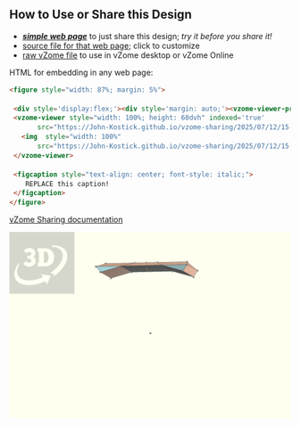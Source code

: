 
## How to Use or Share this Design

 - [***simple web page***](<https://John-Kostick.github.io/vzome-sharing/2025/07/12/15-36-01-6--axis.-puzzle-study/>) to just share this design; *try it before you share it!*
 - [source file for that web page](<https://github.com/John-Kostick/vzome-sharing/edit/main/2025/07/12/15-36-01-6--axis.-puzzle-study/index.md>); click to customize
 - [raw vZome file](<https://raw.githubusercontent.com/John-Kostick/vzome-sharing/main/2025/07/12/15-36-01-6--axis.-puzzle-study/6--axis.-puzzle-study.vZome>) to use in vZome desktop or vZome Online
 
 HTML for embedding in any web page:
 ```html
<figure style="width: 87%; margin: 5%">
  
  <div style='display:flex;'><div style='margin: auto;'><vzome-viewer-previous label='prev step'></vzome-viewer-previous><vzome-viewer-next label='next step'></vzome-viewer-next></div></div>
  <vzome-viewer style="width: 100%; height: 60dvh" indexed='true'
        src="https://John-Kostick.github.io/vzome-sharing/2025/07/12/15-36-01-6--axis.-puzzle-study/6--axis.-puzzle-study.vZome" >
    <img  style="width: 100%"
        src="https://John-Kostick.github.io/vzome-sharing/2025/07/12/15-36-01-6--axis.-puzzle-study/6--axis.-puzzle-study.png" >
  </vzome-viewer>

  <figcaption style="text-align: center; font-style: italic;">
     REPLACE this caption!
  </figcaption>
</figure>

 ```

[vZome Sharing documentation](https://vzome.github.io/vzome/sharing.html#how-it-works)

![Image](<6--axis.-puzzle-study.png>)

